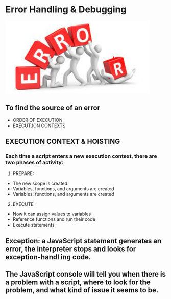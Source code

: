 # Error Handling & Debugging
![error](error.PNG)
## To find the source of an error
- ORDER OF EXECUTION 
- EXECUT.ION CONTEXTS 
## EXECUTION CONTEXT & HOISTING 
### Each time a script enters a new execution context, there are two phases of activity: 
1. PREPARE:
- The new scope is created 
- Variables, functions, and arguments are created 
- Variables, functions, and arguments are created 
2. EXECUTE
- Now it can assign values to variables
- Reference functions and run their code
- Execute statements 

## Exception: a JavaScript statement generates an error, the interpreter stops and looks for exception-handl ing code. 
## The JavaScript console will tell you when there is a problem with a script, where to look for the problem, and what kind of issue it seems to be.
